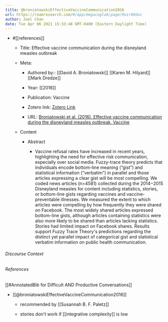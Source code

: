 ```yaml
---
title: @broniatowskiEffectiveVaccineCommunication2016
url: https://roamresearch.com/#/app/megacoglab/page/9oir6Hdxc
author: Joel Chan
date: Tue Apr 06 2021 15:33:48 GMT-0400 (Eastern Daylight Time)
---
```


- #[[references]]

    - Title: Effective vaccine communication during the disneyland measles outbreak

    - Meta:

        - Authored by:: [[David A. Broniatowski]] [[Karen M. Hilyard]] [[Mark Dredze]]

        - Year: [[2016]]

        - Publication: Vaccine

        - Zotero link: [Zotero Link](zotero://select/items/7_96UMBA5M)

        - URL: [Broniatowski et al. (2016). Effective vaccine communication during the disneyland measles outbreak. Vaccine](http://www.sciencedirect.com/science/article/pii/S0264410X16301980)

    - Content

        - Abstract

            - Vaccine refusal rates have increased in recent years, highlighting the need for effective risk communication, especially over social media. Fuzzy-trace theory predicts that individuals encode bottom-line meaning (”gist”) and statistical information (”verbatim”) in parallel and those articles expressing a clear gist will be most compelling. We coded news articles (n=4581) collected during the 2014−2015 Disneyland measles for content including statistics, stories, or bottom-line gists regarding vaccines and vaccine-preventable illnesses. We measured the extent to which articles were compelling by how frequently they were shared on Facebook. The most widely shared articles expressed bottom-line gists, although articles containing statistics were also more likely to be shared than articles lacking statistics. Stories had limited impact on Facebook shares. Results support Fuzzy Trace Theory's predictions regarding the distinct yet parallel impact of categorical gist and statistical verbatim information on public health communication.

###### Discourse Context



###### References

[[#AnnotatedBib for Difficult AND Productive Conversations]]

- [[@broniatowskiEffectiveVaccineCommunication2016]]

    - recommended by [[Susannah B. F. Paletz]]

    - stories don't work if [[integrative complexity]] is low
